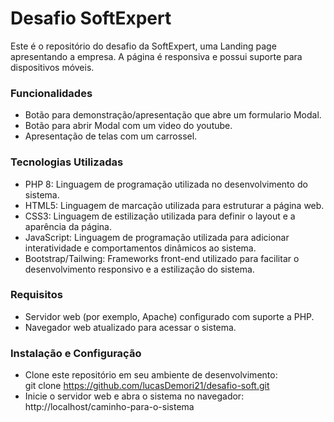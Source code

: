 # Desafio SoftExpert
Este é o repositório do desafio da SoftExpert, uma Landing page apresentando a empresa. A página é responsiva e possui suporte para dispositivos móveis.

<h3>Funcionalidades</h3>

- Botão para demonstração/apresentação que abre um formulario Modal.
- Botão para abrir Modal com um video do youtube.
- Apresentação de telas com um carrossel.

<h3>Tecnologias Utilizadas</h3>

- PHP 8: Linguagem de programação utilizada no desenvolvimento do sistema.
- HTML5: Linguagem de marcação utilizada para estruturar a página web.
- CSS3: Linguagem de estilização utilizada para definir o layout e a aparência da página.
- JavaScript: Linguagem de programação utilizada para adicionar interatividade e comportamentos dinâmicos ao sistema.
- Bootstrap/Tailwing: Frameworks front-end utilizado para facilitar o desenvolvimento responsivo e a estilização do sistema.

<h3>Requisitos</h3>

- Servidor web (por exemplo, Apache) configurado com suporte a PHP.
- Navegador web atualizado para acessar o sistema.

<h3>Instalação e Configuração</h3>

- Clone este repositório em seu ambiente de desenvolvimento:<br>
  git clone https://github.com/lucasDemori21/desafio-soft.git
- Inicie o servidor web e abra o sistema no navegador:<br>
  http://localhost/caminho-para-o-sistema
